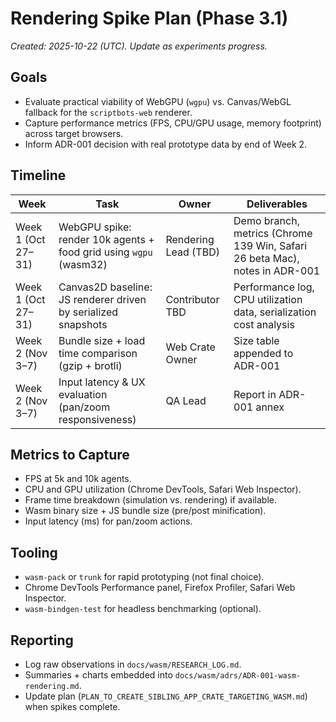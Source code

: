 # Rendering Spike Plan (Phase 3.1)

_Created: 2025-10-22 (UTC). Update as experiments progress._

## Goals
- Evaluate practical viability of WebGPU (`wgpu`) vs. Canvas/WebGL fallback for the `scriptbots-web` renderer.
- Capture performance metrics (FPS, CPU/GPU usage, memory footprint) across target browsers.
- Inform ADR-001 decision with real prototype data by end of Week 2.

## Timeline

| Week | Task | Owner | Deliverables |
|------|------|-------|--------------|
| Week 1 (Oct 27–31) | WebGPU spike: render 10k agents + food grid using `wgpu` (wasm32) | Rendering Lead (TBD) | Demo branch, metrics (Chrome 139 Win, Safari 26 beta Mac), notes in ADR-001 |
| Week 1 (Oct 27–31) | Canvas2D baseline: JS renderer driven by serialized snapshots | Contributor TBD | Performance log, CPU utilization data, serialization cost analysis |
| Week 2 (Nov 3–7) | Bundle size + load time comparison (gzip + brotli) | Web Crate Owner | Size table appended to ADR-001 |
| Week 2 (Nov 3–7) | Input latency & UX evaluation (pan/zoom responsiveness) | QA Lead | Report in ADR-001 annex |

## Metrics to Capture
- FPS at 5k and 10k agents.
- CPU and GPU utilization (Chrome DevTools, Safari Web Inspector).
- Frame time breakdown (simulation vs. rendering) if available.
- Wasm binary size + JS bundle size (pre/post minification).
- Input latency (ms) for pan/zoom actions.

## Tooling
- `wasm-pack` or `trunk` for rapid prototyping (not final choice).
- Chrome DevTools Performance panel, Firefox Profiler, Safari Web Inspector.
- `wasm-bindgen-test` for headless benchmarking (optional).

## Reporting
- Log raw observations in `docs/wasm/RESEARCH_LOG.md`.
- Summaries + charts embedded into `docs/wasm/adrs/ADR-001-wasm-rendering.md`.
- Update plan (`PLAN_TO_CREATE_SIBLING_APP_CRATE_TARGETING_WASM.md`) when spikes complete.
